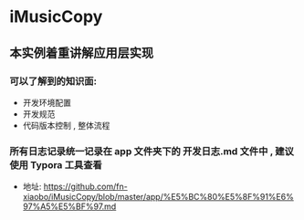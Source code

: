 # iMusicCopy

## 本实例着重讲解应用层实现
### 可以了解到的知识面:
- 开发环境配置
- 开发规范
- 代码版本控制 , 整体流程

### 所有日志记录统一记录在 app 文件夹下的 开发日志.md 文件中 , 建议使用 Typora 工具查看
- 地址: https://github.com/fn-xiaobo/iMusicCopy/blob/master/app/%E5%BC%80%E5%8F%91%E6%97%A5%E5%BF%97.md
